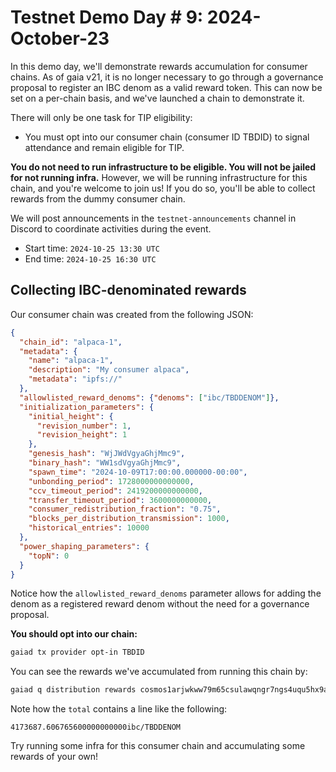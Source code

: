 # Testnet Demo Day # 9: 2024-October-23

In this demo day, we'll demonstrate rewards accumulation for consumer chains.
As of gaia v21, it is no longer necessary to go through a governance proposal
to register an IBC denom as a valid reward token. This can now be set on a
per-chain basis, and we've launched a chain to demonstrate it.

There will only be one task for TIP eligibility:

* You must opt into our consumer chain (consumer ID TBDID) to signal attendance
  and remain eligible for TIP.



**You do not need to run infrastructure to be eligible. You will not be jailed
for not running infra.** However, we will be running infrastructure for this
chain, and you're welcome to join us! If you do so, you'll be able to collect
rewards from the dummy consumer chain.

We will post announcements in the `testnet-announcements` channel in Discord to coordinate activities during the event.

* Start time: `2024-10-25 13:30 UTC`
* End time: `2024-10-25 16:30 UTC`

## Collecting IBC-denominated rewards

Our consumer chain was created from the following JSON:
```json
{
  "chain_id": "alpaca-1",
  "metadata": {
    "name": "alpaca-1",
    "description": "My consumer alpaca",
    "metadata": "ipfs://"
  },
  "allowlisted_reward_denoms": {"denoms": ["ibc/TBDDENOM"]},
  "initialization_parameters": {
    "initial_height": {
      "revision_number": 1,
      "revision_height": 1
    },
    "genesis_hash": "WjJWdVgyaGhjMmc9",
    "binary_hash": "WW1sdVgyaGhjMmc9",
    "spawn_time": "2024-10-09T17:00:00.000000-00:00",
    "unbonding_period": 1728000000000000,
    "ccv_timeout_period": 2419200000000000,
    "transfer_timeout_period": 3600000000000,
    "consumer_redistribution_fraction": "0.75",
    "blocks_per_distribution_transmission": 1000,
    "historical_entries": 10000
  },
  "power_shaping_parameters": {
    "topN": 0
  }
}
```

Notice how the `allowlisted_reward_denoms` parameter allows for adding the
denom as a registered reward denom without the need for a governance proposal.


**You should opt into our chain:**

```bash
gaiad tx provider opt-in TBDID
```

You can see the rewards we've accumulated from running this chain by:

```bash
gaiad q distribution rewards cosmos1arjwkww79m65csulawqngr7ngs4uqu5hx9ak2a
```

Note how the `total` contains a line like the following:

```
4173687.606765600000000000ibc/TBDDENOM
```

Try running some infra for this consumer chain and accumulating some rewards of your own!
